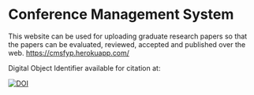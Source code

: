# Conference Management System
This website can be used for uploading graduate research papers so that the papers can be evaluated, reviewed, accepted and published over the web.
https://cmsfyp.herokuapp.com/

Digital Object Identifier available for citation at:

[![DOI](https://zenodo.org/badge/144005147.svg)](https://zenodo.org/badge/latestdoi/144005147)
